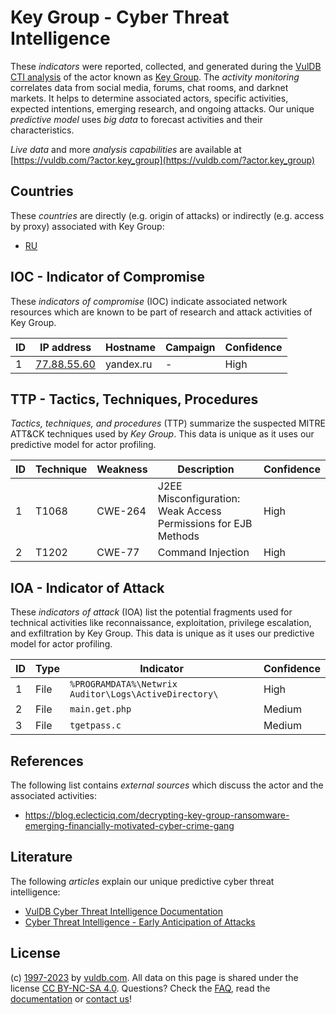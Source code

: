# Key Group - Cyber Threat Intelligence

These _indicators_ were reported, collected, and generated during the [VulDB CTI analysis](https://vuldb.com/?kb.cti) of the actor known as [Key Group](https://vuldb.com/?actor.key_group). The _activity monitoring_ correlates data from social media, forums, chat rooms, and darknet markets. It helps to determine associated actors, specific activities, expected intentions, emerging research, and ongoing attacks. Our unique _predictive model_ uses _big data_ to forecast activities and their characteristics.

_Live data_ and more _analysis capabilities_ are available at [https://vuldb.com/?actor.key_group](https://vuldb.com/?actor.key_group)

## Countries

These _countries_ are directly (e.g. origin of attacks) or indirectly (e.g. access by proxy) associated with Key Group:

* [RU](https://vuldb.com/?country.ru)

## IOC - Indicator of Compromise

These _indicators of compromise_ (IOC) indicate associated network resources which are known to be part of research and attack activities of Key Group.

ID | IP address | Hostname | Campaign | Confidence
-- | ---------- | -------- | -------- | ----------
1 | [77.88.55.60](https://vuldb.com/?ip.77.88.55.60) | yandex.ru | - | High

## TTP - Tactics, Techniques, Procedures

_Tactics, techniques, and procedures_ (TTP) summarize the suspected MITRE ATT&CK techniques used by _Key Group_. This data is unique as it uses our predictive model for actor profiling.

ID | Technique | Weakness | Description | Confidence
-- | --------- | -------- | ----------- | ----------
1 | T1068 | CWE-264 | J2EE Misconfiguration: Weak Access Permissions for EJB Methods | High
2 | T1202 | CWE-77 | Command Injection | High

## IOA - Indicator of Attack

These _indicators of attack_ (IOA) list the potential fragments used for technical activities like reconnaissance, exploitation, privilege escalation, and exfiltration by Key Group. This data is unique as it uses our predictive model for actor profiling.

ID | Type | Indicator | Confidence
-- | ---- | --------- | ----------
1 | File | `%PROGRAMDATA%\Netwrix Auditor\Logs\ActiveDirectory\` | High
2 | File | `main.get.php` | Medium
3 | File | `tgetpass.c` | Medium

## References

The following list contains _external sources_ which discuss the actor and the associated activities:

* https://blog.eclecticiq.com/decrypting-key-group-ransomware-emerging-financially-motivated-cyber-crime-gang

## Literature

The following _articles_ explain our unique predictive cyber threat intelligence:

* [VulDB Cyber Threat Intelligence Documentation](https://vuldb.com/?kb.cti)
* [Cyber Threat Intelligence - Early Anticipation of Attacks](https://www.scip.ch/en/?labs.20201022)

## License

(c) [1997-2023](https://vuldb.com/?kb.changelog) by [vuldb.com](https://vuldb.com/?kb.about). All data on this page is shared under the license [CC BY-NC-SA 4.0](https://creativecommons.org/licenses/by-nc-sa/4.0/). Questions? Check the [FAQ](https://vuldb.com/?kb.faq), read the [documentation](https://vuldb.com/?kb) or [contact us](https://vuldb.com/?contact)!
